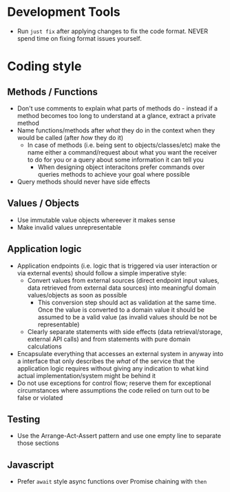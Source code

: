 # Development Tools
- Run `just fix` after applying changes to fix the code format. NEVER spend time on fixing format issues yourself.

# Coding style
## Methods / Functions
- Don't use comments to explain what parts of methods do - instead if a method becomes too long to understand at a glance, extract a private method
- Name functions/methods after *what* they do in the context when they would be called (after *how* they do it)
  - In case of methods (i.e. being sent to objects/classes/etc) make the name either a command/request about what you want the receiver to do for you or a query about some information it can tell you
    - When designing object interacitons prefer commands over queries methods to achieve your goal where possible
- Query methods should never have side effects

## Values / Objects
- Use immutable value objects whereever it makes sense
- Make invalid values unrepresentable

## Application logic
- Application endpoints (i.e. logic that is triggered via user interaction or via external events) should follow a simple imperative style:
  - Convert values from external sources (direct endpoint input values, data retrieved from external data sources) into meaningful domain values/objects as soon as possible
    - This conversion step should act as validation at the same time. Once the value is converted to a domain value it should be assumed to be a valid value (as invalid values should be not be representable)
  - Clearly separate statements with side effects (data retrieval/storage, external API calls) and from statements with pure domain calculations
- Encapsulate everything that accesses an external system in anyway into a interface that only describes the *what* of the service that the application logic requires without giving any indication to what kind actual implementation/system might be behind it
- Do not use exceptions for control flow; reserve them for exceptional circumstances where assumptions the code relied on turn out to be false or violated

## Testing
- Use the Arrange-Act-Assert pattern and use one empty line to separate those sections

## Javascript
- Prefer `await` style async functions over Promise chaining with `then`